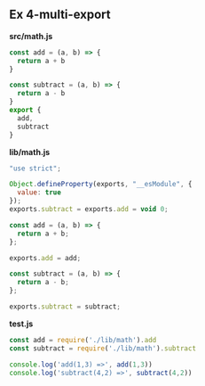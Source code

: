 ## Ex 4-multi-export

**src/math.js**
```js
const add = (a, b) => {
  return a + b
}

const subtract = (a, b) => {
  return a - b
}
export {
  add,
  subtract
}
```

**lib/math.js**
```js
"use strict";

Object.defineProperty(exports, "__esModule", {
  value: true
});
exports.subtract = exports.add = void 0;

const add = (a, b) => {
  return a + b;
};

exports.add = add;

const subtract = (a, b) => {
  return a - b;
};

exports.subtract = subtract;
```

**test.js**
```js
const add = require('./lib/math').add
const subtract = require('./lib/math').subtract

console.log('add(1,3) =>', add(1,3))
console.log('subtract(4,2) =>', subtract(4,2))
```
